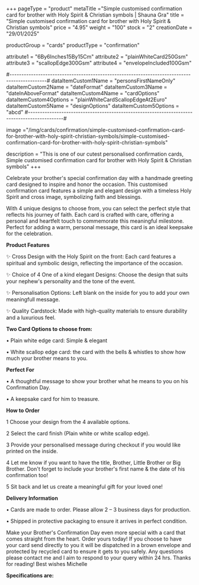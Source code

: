 +++
pageType = "product"
metaTitle ="Simple customised confirmation card for brother with Holy Spirit & Christian symbols | Shauna Gra"
title = "Simple customised confirmation card for brother with Holy Spirit & Christian symbols"
price = "4.95"
weight = "100"
stock = "2"
creationDate = "29/01/2025"

productGroup = "cards"
productType = "confirmation"

attribute1 = "6By6Inches15By15Cm" 
attribute2 = "plainWhiteCard250Gsm" 
attribute3 = "scallopEdge300Gsm" 
attribute4 = "envelopeIncluded100Gsm"

#---------------------------------------------------------------------------------------------#
dataItemCustom1Name = "personsFirstNameOnly"
dataItemCustom2Name = "dateFormat"
dataItemCustom3Name = "dateInAboveFormat"
dataItemCustom4Name = "cardOptions"
dataItemCustom4Options = "plainWhiteCardScallopEdgeAt2Euro"
dataItemCustom5Name = "designOptions"
dataItemCustom5Options = "abcd"
#---------------------------------------------------------------------------------------------#
 
image ="/img/cards/confirmation/simple-customised-confirmation-card-for-brother-with-holy-spirit-christian-symbols/simple-customised-confirmation-card-for-brother-with-holy-spirit-christian-symbols"
 
description = "This is one of our cutest personalised confirmation cards, Simple customised confirmation card for brother with Holy Spirit & Christian symbols"
+++

Celebrate your brother's special confirmation day with a handmade greeting card designed to inspire and
honor the occasion. This customised confirmation card features a simple and elegant design with a
timeless Holy Spirit and cross image, symbolizing faith and blessings.

With 4 unique designs to choose from, you can select the perfect style that reflects his journey of faith. Each card is crafted with care, offering a personal and heartfelt touch to commemorate this meaningful milestone. Perfect for adding a warm, personal message, this card is an ideal keepsake for the celebration.

**Product Features**

✨ Cross Design with the Holy Spirit on the front: Each card features a spiritual and symbolic design,
reflecting the importance of the occasion.

✨ Choice of 4 One of a kind elegant Designs: Choose the design that suits your nephew's personality
and the tone of the event.

✨ Personalisation Options: Left blank on the inside for you to add your own meaningfull message.

✨ Quality Cardstock: Made with high-quality materials to ensure durability and a luxurious feel.

**Two Card Options to choose from:**

• Plain white edge card: Simple & elegant

• White scallop edge card: the card with the bells & whistles to show how much your brother means
to you.

**Perfect For**

• A thoughtful message to show your brother what he means to you on his Confirmation Day.

• A keepsake card for him to treasure.

**How to Order**

1 Choose your design from the 4 available options.

2 Select the card finish (Plain white or white scallop edge).

3 Provide your personalised message during checkout if you would like printed on the inside.

4 Let me know if you want to have the title, Brother, Little Brother or Big Brother. Don't forget to
include your brother's first name & the date of his confirmation too!

5 Sit back and let us create a meaningful gift for your loved one!

**Delivery Information**

• Cards are made to order. Please allow 2 – 3 business days for production.

• Shipped in protective packaging to ensure it arrives in perfect condition.

Make your Brother's Confirmation Day even more special with a card that comes straight from the heart.
Order yours today!
If you choose to have your card send directly to you it will be dispatched in a brown envelope and
protected by recycled card to ensure it gets to you safely.
Any questions please contact me and I aim to respond to your query within 24 hrs. Thanks for reading!
Best wishes Michelle

**Specifications are:**
